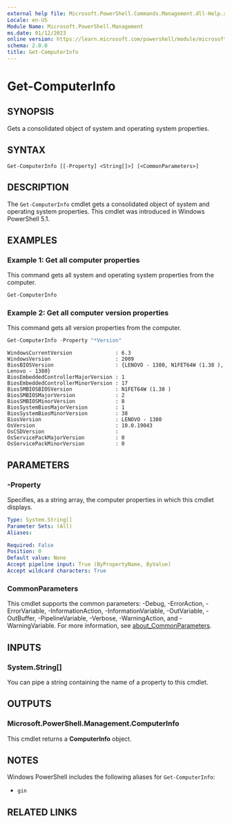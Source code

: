 ```yaml
---
external help file: Microsoft.PowerShell.Commands.Management.dll-Help.xml
Locale: en-US
Module Name: Microsoft.PowerShell.Management
ms.date: 01/12/2023
online version: https://learn.microsoft.com/powershell/module/microsoft.powershell.management/get-computerinfo?view=powershell-5.1&WT.mc_id=ps-gethelp
schema: 2.0.0
title: Get-ComputerInfo
---
```


# Get-ComputerInfo

## SYNOPSIS
Gets a consolidated object of system and operating system properties.

## SYNTAX

```
Get-ComputerInfo [[-Property] <String[]>] [<CommonParameters>]
```

## DESCRIPTION

The `Get-ComputerInfo` cmdlet gets a consolidated object of system and operating system properties.
This cmdlet was introduced in Windows PowerShell 5.1.

## EXAMPLES

### Example 1: Get all computer properties

This command gets all system and operating system properties from the computer.

```powershell
Get-ComputerInfo
```

### Example 2: Get all computer version properties

This command gets all version properties from the computer.

```powershell
Get-ComputerInfo -Property "*Version"
```

```Output
WindowsCurrentVersion              : 6.3
WindowsVersion                     : 2009
BiosBIOSVersion                    : {LENOVO - 1380, N1FET64W (1.38 ), Lenovo - 1380}
BiosEmbeddedControllerMajorVersion : 1
BiosEmbeddedControllerMinorVersion : 17
BiosSMBIOSBIOSVersion              : N1FET64W (1.38 )
BiosSMBIOSMajorVersion             : 2
BiosSMBIOSMinorVersion             : 8
BiosSystemBiosMajorVersion         : 1
BiosSystemBiosMinorVersion         : 38
BiosVersion                        : LENOVO - 1380
OsVersion                          : 10.0.19043
OsCSDVersion                       :
OsServicePackMajorVersion          : 0
OsServicePackMinorVersion          : 0
```

## PARAMETERS

### -Property

Specifies, as a string array, the computer properties in which this cmdlet displays.

```yaml
Type: System.String[]
Parameter Sets: (All)
Aliases:

Required: False
Position: 0
Default value: None
Accept pipeline input: True (ByPropertyName, ByValue)
Accept wildcard characters: True
```

### CommonParameters

This cmdlet supports the common parameters: -Debug, -ErrorAction, -ErrorVariable,
-InformationAction, -InformationVariable, -OutVariable, -OutBuffer, -PipelineVariable, -Verbose,
-WarningAction, and -WarningVariable. For more information, see
[about_CommonParameters](../Microsoft.PowerShell.Core/About/about_CommonParameters.md).

## INPUTS

### System.String[]

You can pipe a string containing the name of a property to this cmdlet.

## OUTPUTS

### Microsoft.PowerShell.Management.ComputerInfo

This cmdlet returns a **ComputerInfo** object.

## NOTES

Windows PowerShell includes the following aliases for `Get-ComputerInfo`:

- `gin`

## RELATED LINKS
